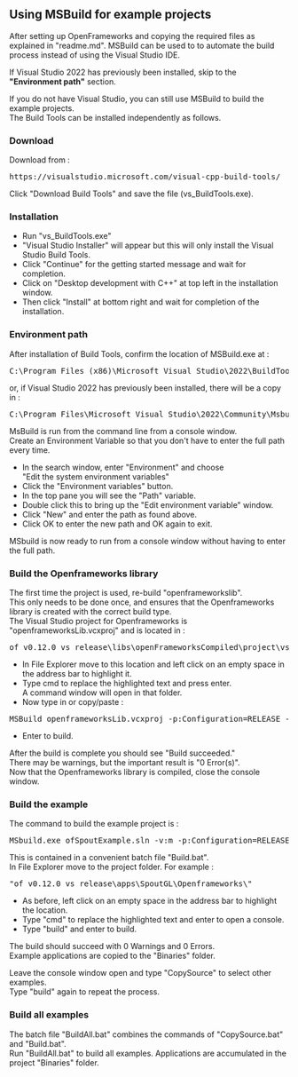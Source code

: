 ## Using MSBuild for example projects

After setting up OpenFrameworks and copying the required files as explained in "readme.md". MSBuild can be used to to automate the build process instead of using the Visual Studio IDE.

If Visual Studio 2022 has previously been installed, skip to the <b>"Environment path"</b> section.

If you do not have Visual Studio, you can still use MSBuild to build the example projects.\
The Build Tools can be installed independently as follows.

### Download

Download from :
<pre>https://visualstudio.microsoft.com/visual-cpp-build-tools/</pre>
Click "Download Build Tools" and save the file (vs_BuildTools.exe).

### Installation

- Run "vs_BuildTools.exe"
- "Visual Studio Installer" will appear but this will only install the Visual Studio Build Tools.
- Click "Continue" for the getting started message and wait for completion.
- Click on "Desktop development with C++" at top left in the installation window.
- Then click "Install" at bottom right and wait for completion of the installation.

### Environment path

After installation of Build Tools, confirm the location of MSBuild.exe at :
<pre>C:\Program Files (x86)\Microsoft Visual Studio\2022\BuildTools\MSBuild\Current\Bin</pre>
or, if Visual Studio 2022 has previously been installed, there will be a copy in :
<pre>C:\Program Files\Microsoft Visual Studio\2022\Community\Msbuild\Current\Bin</pre>
MsBuild is run from the command line from a console window.\
Create an Environment Variable so that you don't have to enter the full path every time.

- In the search window, enter "Environment" and choose<br>"Edit the system environment variables"
- Click the "Environment variables" button.
- In the top pane you will see the "Path" variable.
- Double click this to bring up the "Edit environment variable" window.
- Click "New" and enter the path as found above.
- Click OK to enter the new path and OK again to exit.

MSbuild is now ready to run from a console window without having to enter the full path.

### Build the Openframeworks library

The first time the project is used, re-build "openframeworkslib".\
This only needs to be done once, and ensures that the Openframeworks library is created with the correct build type.\
The Visual Studio project for Openframeworks is "openframeworksLib.vcxproj" and is located in :

<pre>of_v0.12.0_vs_release\libs\openFrameworksCompiled\project\vs\</pre>

- In File Explorer move to this location and left click on an empty space in the address bar to highlight it.
- Type cmd to replace the highlighted text and press enter.<br>
A command window will open in that folder.
- Now type in or copy/paste :

<pre>MSBuild openframeworksLib.vcxproj -p:Configuration=RELEASE -p:Platform=x64</pre>

- Enter to build.

After the build is complete you should see "Build succeeded."\
There may be warnings, but the important result is "0 Error(s)".\
Now that the Openframeworks library is compiled, close the console window.

### Build the example

The command to build the example project is :

<pre>MSbuild.exe ofSpoutExample.sln -v:m -p:Configuration=RELEASE -p:Platform=x64</pre>

This is contained in a convenient batch file "Build.bat".\
In File Explorer move to the project folder. For example :

<pre>"of_v0.12.0_vs_release\apps\SpoutGL\Openframeworks\"</pre>

- As before, left click on an empty space in the address bar to highlight the location.
- Type "cmd" to replace the highlighted text and enter to open a console.
- Type "build" and enter to build.

The build should succeed with 0 Warnings and 0 Errors.\
Example applications are copied to the "Binaries" folder.

Leave the console window open and type "CopySource" to select other examples.\
Type "build" again to repeat the process.

### Build all examples

The batch file "BuildAll.bat" combines the commands of "CopySource.bat" and "Build.bat".\
Run "BuildAll.bat" to build all examples.
Applications are accumulated in the project "Binaries" folder.






